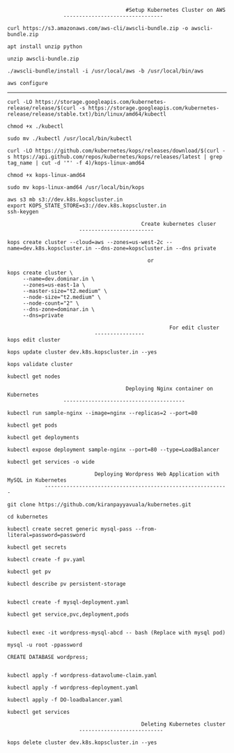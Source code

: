                                           #Setup Kubernetes Cluster on AWS
					  --------------------------------
```
curl https://s3.amazonaws.com/aws-cli/awscli-bundle.zip -o awscli-bundle.zip

apt install unzip python

unzip awscli-bundle.zip

./awscli-bundle/install -i /usr/local/aws -b /usr/local/bin/aws

aws configure
```
---------------------------------------------------------------------------------------------------------------------------
```
curl -LO https://storage.googleapis.com/kubernetes-release/release/$(curl -s https://storage.googleapis.com/kubernetes-release/release/stable.txt)/bin/linux/amd64/kubectl

chmod +x ./kubectl

sudo mv ./kubectl /usr/local/bin/kubectl
```

 ```
curl -LO https://github.com/kubernetes/kops/releases/download/$(curl -s https://api.github.com/repos/kubernetes/kops/releases/latest | grep tag_name | cut -d '"' -f 4)/kops-linux-amd64

chmod +x kops-linux-amd64

sudo mv kops-linux-amd64 /usr/local/bin/kops
 ```

```
aws s3 mb s3://dev.k8s.kopscluster.in
export KOPS_STATE_STORE=s3://dev.k8s.kopscluster.in
ssh-keygen
```

                                               Create kubernetes cluser
					       ------------------------
```
kops create cluster --cloud=aws --zones=us-west-2c --name=dev.k8s.kopscluster.in --dns-zone=kopscluster.in --dns private
```
                                                 or
```
kops create cluster \
     --name=dev.dominar.in \
     --zones=us-east-1a \
     --master-size="t2.medium" \
     --node-size="t2.medium" \
     --node-count="2" \
     --dns-zone=dominar.in \
     --dns=private

                                                    For edit cluster
						    ----------------
kops edit cluster 

kops update cluster dev.k8s.kopscluster.in --yes

kops validate cluster

kubectl get nodes 
```

                                          Deploying Nginx container on Kubernetes
					  ---------------------------------------
```
kubectl run sample-nginx --image=nginx --replicas=2 --port=80

kubectl get pods

kubectl get deployments

kubectl expose deployment sample-nginx --port=80 --type=LoadBalancer

kubectl get services -o wide
```
                                Deploying Wordpress Web Application with MySQL in Kubernetes
				-----------------------------------------------------------
```
git clone https://github.com/kiranpayyavuala/kubernetes.git

cd kubernetes

kubectl create secret generic mysql-pass --from-literal=password=password

kubectl get secrets

kubectl create -f pv.yaml

kubectl get pv

kubectl describe pv persistent-storage


kubectl create -f mysql-deployment.yaml

kubectl get service,pvc,deployment,pods


kubectl exec -it wordpress-mysql-abcd -- bash (Replace with mysql pod)

mysql -u root -ppassword

CREATE DATABASE wordpress;


kubectl apply -f wordpress-datavolume-claim.yaml

kubectl apply -f wordpress-deployment.yaml

kubectl apply -f DO-loadbalancer.yaml

kubectl get services
```
                                               Deleting Kubernetes cluster
					       ---------------------------
```
kops delete cluster dev.k8s.kopscluster.in --yes

```
